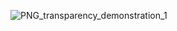 ![PNG_transparency_demonstration_1](https://github.com/user-attachments/assets/f3b66236-0004-4c6e-8f54-3f5248e66bf0)
